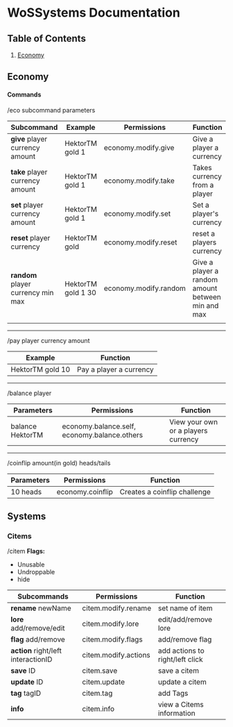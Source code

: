 # WoSSystems Documentation

## Table of Contents

1. [Economy](#Economy)



## Economy
#### Commands

/eco subcommand parameters

| Subcommand                         | Example            | Permissions           | Function                                          |
| ---------------------------------- | ------------------ | --------------------- | ------------------------------------------------- |
| **give** player currency amount    | HektorTM gold 1    | economy.modify.give   | Give a player a currency                          |
| **take** player currency amount    | HektorTM gold 1    | economy.modify.take   | Takes currency from a player                      |
| **set** player currency amount     | HektorTM gold 1    | economy.modify.set    | Set a player's currency                           |
| **reset** player currency          | HektorTM gold      | economy.modify.reset  | reset a players currency                          |
| **random** player currency min max | HektorTM gold 1 30 | economy.modify.random | Give a player a random amount between min and max |
|                                    |                    |                       |                                                   |

---
 /pay player currency amount

| Example          | Function                |
| ---------------- | ----------------------- |
| HektorTM gold 10 | Pay a player a currency |

---
/balance player

| Parameters       | Permissions                                  | Function                            |
| ---------------- | -------------------------------------------- | ----------------------------------- |
| balance HektorTM | economy.balance.self, economy.balance.others | View your own or a players currency |

---
/coinflip amount(in gold) heads/tails

| Parameters | Permissions      | Function                     |
| ---------- | ---------------- | ---------------------------- |
| 10 heads   | economy.coinflip | Creates a coinflip challenge |

## Systems

### Citems

/citem
**Flags:**
- Unusable
- Undroppable
- hide

| Subcommands                         | Permissions          | Function                        |
| ----------------------------------- | -------------------- | ------------------------------- |
| **rename** newName                  | citem.modify.rename  | set name of item                |
| **lore** add/remove/edit            | citem.modify.lore    | edit/add/remove lore            |
| **flag** add/remove                 | citem.modify.flags   | add/remove flag                 |
| **action** right/left interactionID | citem.modify.actions | add actions to right/left click |
| **save** ID                         | citem.save           | save a citem                    |
| **update** ID                       | citem.update         | update a citem                  |
| **tag** tagID                       | citem.tag            | add Tags                        |
| **info**                            | citem.info           | view a Citems information       |
